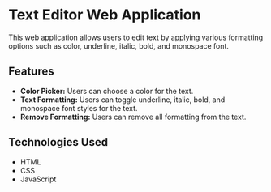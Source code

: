 # Text Editor Web Application

This web application allows users to edit text by applying various formatting options such as color, underline, italic, bold, and monospace font.

## Features

- **Color Picker:** Users can choose a color for the text.
- **Text Formatting:** Users can toggle underline, italic, bold, and monospace font styles for the text.
- **Remove Formatting:** Users can remove all formatting from the text.

## Technologies Used

- HTML
- CSS
- JavaScript

